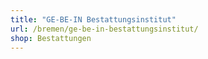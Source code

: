 ```yaml
---
title: "GE-BE-IN Bestattungsinstitut"
url: /bremen/ge-be-in-bestattungsinstitut/
shop: Bestattungen
---
```

